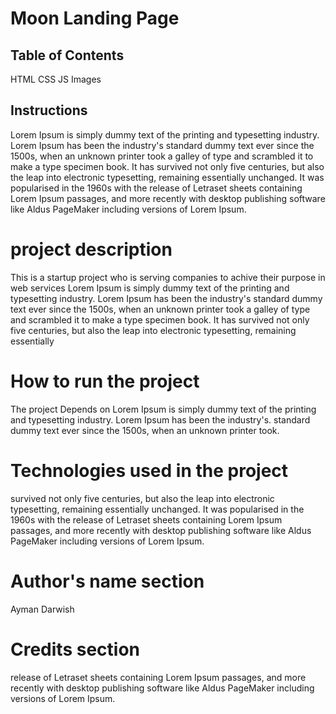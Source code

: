 # Moon Landing Page


## Table of Contents
HTML 
CSS 
JS 
Images

## Instructions
Lorem Ipsum is simply dummy text of the printing and typesetting industry. Lorem Ipsum has been the industry's standard dummy text ever since the 1500s, when an unknown printer took a galley of type and scrambled it to make a type specimen book. It has survived not only five centuries, but also the leap into electronic typesetting, remaining essentially unchanged. It was popularised in the 1960s with the release of Letraset sheets containing Lorem Ipsum passages, and more recently with desktop publishing software like Aldus PageMaker including versions of Lorem Ipsum.

# project description
This is a startup project who is serving companies to achive their purpose in web services Lorem Ipsum is simply dummy text of the printing and typesetting industry. Lorem Ipsum has been the industry's standard dummy text ever since the 1500s, when an unknown printer took a galley of type and scrambled it to make a type specimen book. It has survived not only five centuries, but also the leap into electronic typesetting, remaining essentially

# How to run the project
The project Depends on Lorem Ipsum is simply dummy text of the printing and typesetting industry. 
Lorem Ipsum has been the industry's.
standard dummy text ever since the 1500s, when an unknown printer took.

# Technologies used in the project
survived not only five centuries, but also the leap into electronic typesetting, remaining essentially unchanged. It was popularised in the 1960s with the release of Letraset sheets containing Lorem Ipsum passages, and more recently with desktop publishing software like Aldus PageMaker including versions of Lorem Ipsum.

# Author's name section
Ayman Darwish

# Credits section
release of Letraset sheets containing Lorem Ipsum passages, and more recently with desktop publishing software like Aldus PageMaker including versions of Lorem Ipsum.